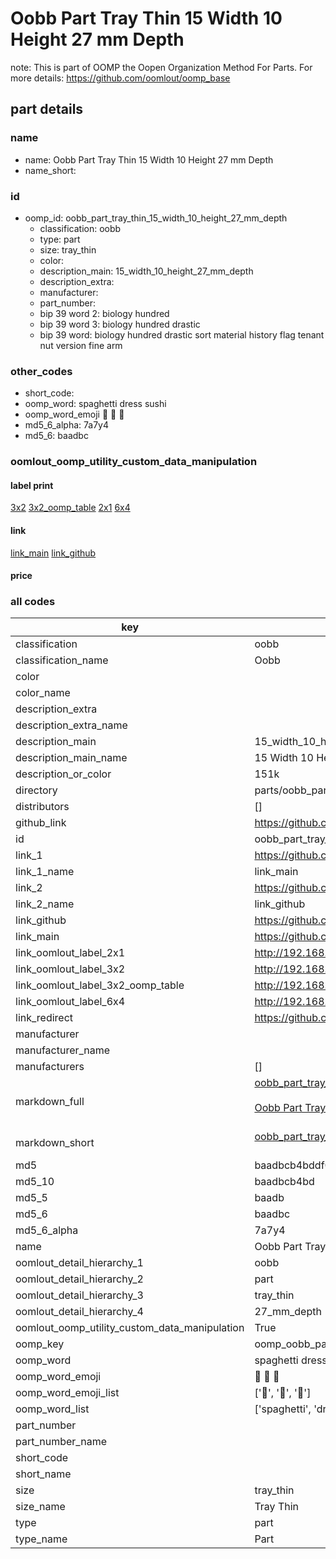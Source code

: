 # Oobb Part Tray Thin 15 Width 10 Height 27 mm Depth  

note: This is part of OOMP the Oopen Organization Method For Parts. For more details: https://github.com/oomlout/oomp_base

##  part details
  







### name
* name: Oobb Part Tray Thin 15 Width 10 Height 27 mm Depth
* name_short: 
### id
* oomp_id: oobb_part_tray_thin_15_width_10_height_27_mm_depth
  * classification: oobb
  * type: part
  * size: tray_thin
  * color: 
  * description_main: 15_width_10_height_27_mm_depth
  * description_extra: 
  * manufacturer: 
  * part_number: 
  * bip 39 word 2: biology hundred
  * bip 39 word 3: biology hundred drastic
  * bip 39 word: biology hundred drastic sort material history flag tenant nut version fine arm

### other_codes
* short_code: 
* oomp_word: spaghetti dress sushi
* oomp_word_emoji :spaghetti: :dress: :sushi:
* md5_6_alpha: 7a7y4
* md5_6: baadbc






### oomlout_oomp_utility_custom_data_manipulation
#### label print
[3x2](http://192.168.1.245:1112/?label=oomp%207a7y4)
[3x2_oomp_table](http://192.168.1.108:1112/?label=oomp%207a7y4)
[2x1](http://192.168.1.242:1112/?label=oomp%207a7y4)
[6x4](http://192.168.1.55:1112/?label=oomp%207a7y4)    

#### link

[link_main](https://github.com/oomlout/oomlout_oomp_version_1_messy/tree/main/parts/oobb_part_tray_thin_15_width_10_height_27_mm_depth) [link_github](https://github.com/oomlout/oomlout_oomp_version_1_messy/tree/main/parts/oobb_part_tray_thin_15_width_10_height_27_mm_depth)                             

#### price







### all codes 
| key | value |  
| --- | --- |  
| classification | oobb |  
| classification_name | Oobb |  
| color |  |  
| color_name |  |  
| description_extra |  |  
| description_extra_name |  |  
| description_main | 15_width_10_height_27_mm_depth |  
| description_main_name | 15 Width 10 Height 27 mm Depth |  
| description_or_color | 151k |  
| directory | parts/oobb_part_tray_thin_15_width_10_height_27_mm_depth |  
| distributors | [] |  
| github_link | https://github.com/oomlout/oomlout_oomp_part_src/tree/main/parts/oobb_part_tray_thin_15_width_10_height_27_mm_depth |  
| id | oobb_part_tray_thin_15_width_10_height_27_mm_depth |  
| link_1 | https://github.com/oomlout/oomlout_oomp_version_1_messy/tree/main/parts/oobb_part_tray_thin_15_width_10_height_27_mm_depth |  
| link_1_name | link_main |  
| link_2 | https://github.com/oomlout/oomlout_oomp_version_1_messy/tree/main/parts/oobb_part_tray_thin_15_width_10_height_27_mm_depth |  
| link_2_name | link_github |  
| link_github | https://github.com/oomlout/oomlout_oomp_version_1_messy/tree/main/parts/oobb_part_tray_thin_15_width_10_height_27_mm_depth |  
| link_main | https://github.com/oomlout/oomlout_oomp_version_1_messy/tree/main/parts/oobb_part_tray_thin_15_width_10_height_27_mm_depth |  
| link_oomlout_label_2x1 | http://192.168.1.242:1112/?label=oomp%207a7y4 |  
| link_oomlout_label_3x2 | http://192.168.1.245:1112/?label=oomp%207a7y4 |  
| link_oomlout_label_3x2_oomp_table | http://192.168.1.108:1112/?label=oomp%207a7y4 |  
| link_oomlout_label_6x4 | http://192.168.1.55:1112/?label=oomp%207a7y4 |  
| link_redirect | https://github.com/oomlout/oomlout_oomp_version_1_messy/tree/main/parts/oobb_part_tray_thin_15_width_10_height_27_mm_depth |  
| manufacturer |  |  
| manufacturer_name |  |  
| manufacturers | [] |  
| markdown_full | [oobb_part_tray_thin_15_width_10_height_27_mm_depth](none)<br>[](none)<br>[Oobb Part Tray Thin 15 Width 10 Height 27 Mm Depth](none)<br><br> |  
| markdown_short | [oobb_part_tray_thin_15_width_10_height_27_mm_depth](none)<br><br> |  
| md5 | baadbcb4bddf0b05b0c47cf8849bc8b3 |  
| md5_10 | baadbcb4bd |  
| md5_5 | baadb |  
| md5_6 | baadbc |  
| md5_6_alpha | 7a7y4 |  
| name | Oobb Part Tray Thin 15 Width 10 Height 27 mm Depth |  
| oomlout_detail_hierarchy_1 | oobb |  
| oomlout_detail_hierarchy_2 | part |  
| oomlout_detail_hierarchy_3 | tray_thin |  
| oomlout_detail_hierarchy_4 | 27_mm_depth |  
| oomlout_oomp_utility_custom_data_manipulation | True |  
| oomp_key | oomp_oobb_part_tray_thin_15_width_10_height_27_mm_depth |  
| oomp_word | spaghetti dress sushi |  
| oomp_word_emoji | :spaghetti: :dress: :sushi: |  
| oomp_word_emoji_list | [':spaghetti:', ':dress:', ':sushi:'] |  
| oomp_word_list | ['spaghetti', 'dress', 'sushi'] |  
| part_number |  |  
| part_number_name |  |  
| short_code |  |  
| short_name |  |  
| size | tray_thin |  
| size_name | Tray Thin |  
| type | part |  
| type_name | Part |  
